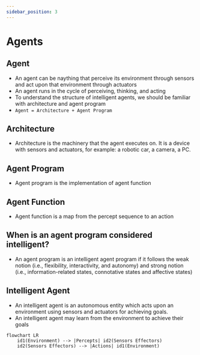 ```yaml
---
sidebar_position: 3
---
```


# Agents

## Agent

- An agent can be naything that perceive its environment through sensors and act upon that environment through actuators
- An agent runs in the cycle of perceiving, thinking, and acting
- To understand the structure of intelligent agents, we should be familiar with architecture and agent program
- `Agent = Architecture + Agent Program`

## Architecture

- Architecture is the machinery that the agent executes on. It is a device with sensors and actuators, for example: a robotic car, a camera, a PC.

## Agent Program

- Agent program is the implementation of agent function

## Agent Function

- Agent function is a map from the percept sequence to an action

## When is an agent program considered intelligent?

- An agent program is an intelligent agent program if it follows the weak notion (i.e., flexibility, interactivity, and autonomy) and strong notion (i.e., information-related states, connotative states and affective states)

## Intelligent Agent

- An intelligent agent is an autonomous entity which acts upon an environment using sensors and actuators for achieving goals.
- An intelligent agent may learn from the environment to achieve their goals

```mermaid
flowchart LR
    id1(Environment) --> |Percepts| id2(Sensors Effectors)
    id2(Sensors Effectors) --> |Actions| id1(Environment)
```
